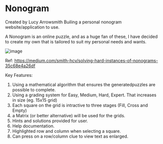 # Nonogram
Created by Lucy Arrowsmith
Builing a personal nonogram website/application to use.

A Nonogram is an online puzzle, and as a huge fan of these, I have decided to create my own that is tailored to suit my personal needs and wants.

![image](https://github.com/ArrowsmithLucy/Nonogram/assets/88135856/44b800e0-7e46-4063-92c1-b50160a33be0) 

Ref: https://medium.com/smith-hcv/solving-hard-instances-of-nonograms-35c68e4a26df


Key Features:
1) Using a mathematical algorithm that ensures the generatedpuzzles are possible to complete.
2) Using a grading system for Easy, Medium, Hard, Expert. That increases in size (eg. 15x15 grid)
3) Each square on the grid is intractive to three stages (Fill, Cross and Empty)
4) a Matrix (or better alternative) will be used for the grids.
5) Hints and solutions provided for user.
6) Help documentation.
7) Highlighted row and column when selecting a square.
8) Can press on a row/column clue to view text as enlarged. 
